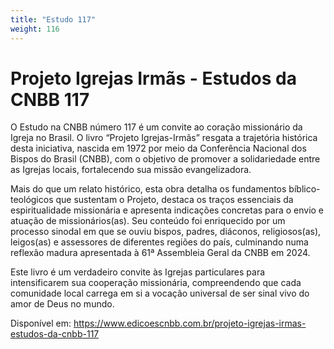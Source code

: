 ```yaml
---
title: "Estudo 117"
weight: 116
---
```


# Projeto Igrejas Irmãs - Estudos da CNBB 117

O Estudo na CNBB número 117 é um convite ao coração missionário da Igreja no Brasil. O livro “Projeto Igrejas-Irmãs” resgata a trajetória histórica desta iniciativa, nascida em 1972 por meio da Conferência Nacional dos Bispos do Brasil (CNBB), com o objetivo de promover a solidariedade entre as Igrejas locais, fortalecendo sua missão evangelizadora.

Mais do que um relato histórico, esta obra detalha os fundamentos bíblico-teológicos que sustentam o Projeto, destaca os traços essenciais da espiritualidade missionária e apresenta indicações concretas para o envio e atuação de missionários(as). Seu conteúdo foi enriquecido por um processo sinodal em que se ouviu bispos, padres, diáconos, religiosos(as), leigos(as) e assessores de diferentes regiões do país, culminando numa reflexão madura apresentada à 61ª Assembleia Geral da CNBB em 2024.

Este livro é um verdadeiro convite às Igrejas particulares para intensificarem sua cooperação missionária, compreendendo que cada comunidade local carrega em si a vocação universal de ser sinal vivo do amor de Deus no mundo.

Disponível em: https://www.edicoescnbb.com.br/projeto-igrejas-irmas-estudos-da-cnbb-117

